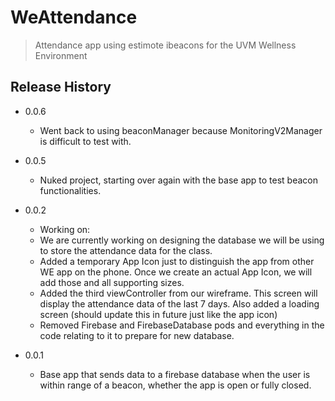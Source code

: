 # WeAttendance
> Attendance app using estimote ibeacons for the UVM Wellness Environment

## Release History

* 0.0.6
    * Went back to using beaconManager because MonitoringV2Manager is difficult to test with.

* 0.0.5
    * Nuked project, starting over again with the base app to test beacon functionalities.

* 0.0.2
    * Working on:
    *  We are currently working on designing the database we will be using to store the attendance data for the class.
    *  Added a temporary App Icon just to distinguish the app from other WE app on the phone. Once we create an actual App Icon, we will add those and all supporting sizes.
    * Added the third viewController from our wireframe. This screen will display the attendance data of the last 7 days. Also added a loading screen (should update this in future just like the app icon)
    * Removed Firebase and FirebaseDatabase pods and everything in the code relating to it to prepare for new database.

* 0.0.1
    * Base app that sends data to a firebase database when the user is within range of a beacon, whether the app is open or fully closed.
